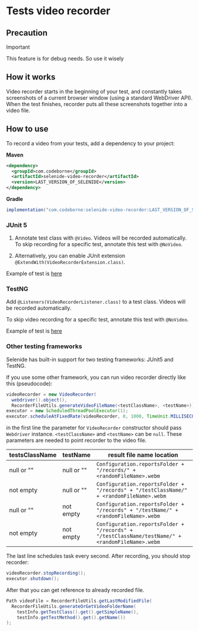 # Tests video recorder

## Precaution
> [!IMPORTANT]
> This feature is for debug needs. So use it wisely

## How it works

Video recorder starts in the beginning of your test, and constantly takes screenshots of a current browser window (using a standard WebDriver API).
When the test finishes, recorder puts all these screenshots together into a video file.

## How to use
To record a video from your tests, add a dependency to your project:

**Maven**
```xml
<dependency>
  <groupId>com.codeborne</groupId>
  <artifactId>selenide-video-recorder</artifactId>
  <version>LAST_VERSION_OF_SELENIDE</version>
</dependency>
```  

**Gradle**
```groovy
implementation("com.codeborne:selenide-video-recorder:LAST_VERSION_OF_SELENIDE")
```

### JUnit 5

1. Annotate test class with `@Video`. Videos will be recorded automatically.
To skip recording for a specific test, annotate this test with `@NoVideo`.

2. Alternatively, you can enable JUnit extension `@ExtendWith(VideoRecorderExtension.class)`.

Example of test is [here](../video-recorder-junit/src/test/java/integration/videorecorder/junit5/VideoRecorderJunitTest.java)


### TestNG

Add `@Listeners(VideoRecorderListener.class)` to a test class. Videos will be recorded automatically.

To skip video recording for a specific test, annotate this test with `@NoVideo`.

Example of test is [here](../video-recorder-testng/src/test/java/integration/videorecorder/testng/VideoRecorderTestNgTest.java)

### Other testing frameworks

Selenide has built-in support for two testing frameworks: JUnit5 and TestNG.

If you use some other framework, you can run video recorder directly like this (pseudocode):

```java
videoRecorder = new VideoRecorder(
  webdriver().object(),
  RecorderFileUtils.generateVideoFileName(<testClassName>, <testName>));
executor = new ScheduledThreadPoolExecutor(1);
executor.scheduleAtFixedRate(videoRecorder, 0, 1000, TimeUnit.MILLISECONDS);
```

in the first line the parameter for `VideoRecorder` constructor should pass `Webdriver` instance.
`<testClassName>` and `<testName>` can be `null`. These parameters are needed to point recorder to the video file.

| testsClassName | testName   | result file name location                                                                       |
|----------------|------------|-------------------------------------------------------------------------------------------------|
| null or ""     | null or "" | `Configuration.reportsFolder + "/records/" + <randomFileName>.webm`                             |
| not empty      | null or "" | `Configuration.reportsFolder + "/records" + "/testClassName/" + <randomFileName>.webm`          |
| null or ""     | not empty  | `Configuration.reportsFolder + "/records" + "/testName/" + <randomFileName>.webm`               |
| not empty      | not empty  | `Configuration.reportsFolder + "/records" + "/testClassName/testName/" + <randomFileName>.webm` |

The last line schedules task every second.
After recording, you should stop recorder:

```java
videoRecorder.stopRecording();
executor.shutdown();
```

After that you can get reference to already recorded file.

```java
Path videoFile = RecorderFileUtils.getLastModifiedFile(
  RecorderFileUtils.generateOrGetVideoFolderName(
    testInfo.getTestClass().get().getSimpleName(), 
    testInfo.getTestMethod().get().getName())
);
```
